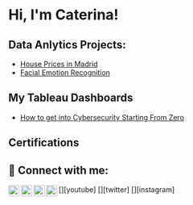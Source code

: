 <h1>Hi, I'm Caterina! 

<h2>Data Anlytics Projects:</h2>

  - [House Prices in Madrid](https://github.com/caterinamora/House-Prices-in-Madrid-)
  - [Facial Emotion Recognition](https://github.com/caterinamora/Facial-Emotion-Recognition-)

<h2> My Tableau Dashboards</h2>

- [How to get into Cybersecurity Starting From Zero](https://www.youtube.com/watch?v=a83ASGn_V_s)

<h2> Certifications</h2>

<h2> 🤳 Connect with me:</h2>

[<img align="left" alt="JoshMadakor | YouTube" width="22px" src="https://cdn.jsdelivr.net/npm/simple-icons@v3/icons/youtube.svg" />][youtube]
[<img align="left" alt="JoshMadakor | Twitter" width="22px" src="https://cdn.jsdelivr.net/npm/simple-icons@v3/icons/twitter.svg" />][twitter]
[<img align="left" alt="JoshMadakor | LinkedIn" width="22px" src="https://cdn.jsdelivr.net/npm/simple-icons@v3/icons/linkedin.svg" />][linkedin]
[<img align="left" alt="JoshMadakor | Instagram" width="22px" src="https://cdn.jsdelivr.net/npm/simple-icons@v3/icons/instagram.svg" />][instagram]

[linkedin]: www.linkedin.com/in/caterinamoraadrover

